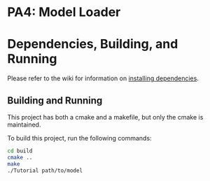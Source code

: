 # PA4: Model Loader

# Dependencies, Building, and Running

Please refer to the wiki for information on [installing dependencies](https://github.com/mwiegant/CS480_wiegant/wiki/General-Setup-Instructions).

## Building and Running
This project has both a cmake and a makefile, but only the cmake is maintained.

To build this project, run the following commands:
```bash
cd build
cmake ..
make
./Tutorial path/to/model
```
